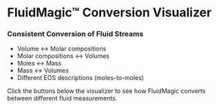 # FluidMagic™ Conversion Visualizer

<div class="grid grid-cols-2 gap-8 mt-4">
  <div>
    <h3 class="text-xl mb-4">Consistent Conversion of Fluid Streams</h3>
    <ul class="text-lg space-y-2">
      <li>Volume ↔ Molar compositions</li>
      <li>Molar compositions ↔ Volumes</li>
      <li>Moles ↔ Mass</li>
      <li>Mass ↔ Volumes</li>
      <li>Different EOS descriptions (moles-to-moles)</li>
    </ul>
    <div class="mt-6 text-sm opacity-80">
      <p>Click the buttons below the visualizer to see how FluidMagic converts between different fluid measurements.</p>
    </div>
  </div>
  
  <div class="flex items-center justify-center">
    <FluidMagicVisualizer />
  </div>
</div>

<!--
This slide demonstrates the FluidMagic conversion capabilities through an interactive visualization.

The component shows how FluidMagic handles different states and conversions between:
- Volume measurements (in liters)
- Molar compositions (in mol)
- Mass measurements (in kilograms)

FluidMagic provides a robust system for converting between different fluid measurements.
The conversions maintain consistency across different measurement frameworks.

Interact with the buttons to see the different conversions.
-->

